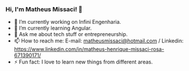 ### Hi, I'm Matheus Missaci! 👋


- 🔭 I’m currently working on Infini Engenharia.
- 🌱 I’m currently learning Angular.
- 💬 Ask me about tech stuff or entrepreneurship.
- 📫 How to reach me: E-mail: matheusmissaci@hotmail.com / Linkedin: https://www.linkedin.com/in/matheus-henrique-missaci-rosa-671390171/ 
- ⚡ Fun fact: I love to learn new things from different areas.

